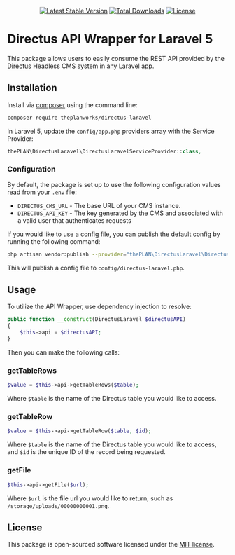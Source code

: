<p align="center">
    <a href="https://packagist.org/packages/theplanworks/directus-laravel"><img src="https://poser.pugx.org/theplanworks/directus-laravel/v/stable.svg" alt="Latest Stable Version"></a>
    <a href="https://packagist.org/packages/theplanworks/directus-laravel"><img src="https://poser.pugx.org/theplanworks/directus-laravel/d/total.svg" alt="Total Downloads"></a>
    <a href="https://packagist.org/packages/theplanworks/directus-laravel"><img src="https://poser.pugx.org/theplanworks/directus-laravel/license.svg" alt="License"></a>
</p>

# Directus API Wrapper for Laravel 5

This package allows users to easily consume the REST API provided by the [Directus](https://getdirectus.com) Headless CMS system in any Laravel app.

## Installation

Install via [composer](https://getcomposer.org) using the command line:

```bash
composer require theplanworks/directus-laravel
```

In Laravel 5, update the `config/app.php` providers array with the Service Provider:

```php
thePLAN\DirectusLaravel\DirectusLaravelServiceProvider::class,
```

### Configuration

By default, the package is set up to use the following configuration values read from your `.env` file:

+ `DIRECTUS_CMS_URL` - The base URL of your CMS instance.
+ `DIRECTUS_API_KEY` - The key generated by the CMS and associated with a valid user that authenticates requests

If you would like to use a config file, you can publish the default config by running the following command:

```bash
php artisan vendor:publish --provider="thePLAN\DirectusLaravel\DirectusLaravelServiceProvider"
```

This will publish a config file to `config/directus-laravel.php`.

## Usage

To utilize the API Wrapper, use dependency injection to resolve:

```php
public function __construct(DirectusLaravel $directusAPI)
{
    $this->api = $directusAPI;
}
```

Then you can make the following calls:

### getTableRows

```php
$value = $this->api->getTableRows($table);
```

Where `$table` is the name of the Directus table you would like to access.

### getTableRow

```php
$value = $this->api->getTableRow($table, $id);
```

Where `$table` is the name of the Directus table you would like to access, and `$id` is the unique ID of the record being requested.

### getFile

```php
$this->api->getFile($url);
```

Where `$url` is the file url you would like to return, such as `/storage/uploads/00000000001.png`.

## License

This package is open-sourced software licensed under the [MIT license](http://opensource.org/licenses/MIT).